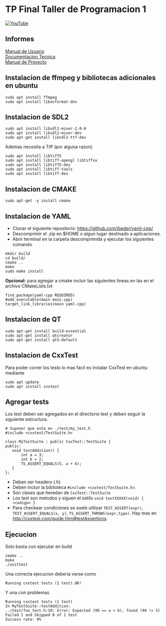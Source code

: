 # TP Final Taller de Programacion 1

[![YouTube](http://i.ytimg.com/vi/zYuNiUTCyk0/hqdefault.jpg)](https://www.youtube.com/watch?v=zYuNiUTCyk0)

## Informes
[Manual de Usuario](https://www.overleaf.com/8662443479fxhrvfhpcpjb)    
[Documentacion Tecnica](https://www.overleaf.com/5422846237hqmsxttbympm)    
[Manual de Proyecto](https://www.overleaf.com/8295884323xsbzrjvqpbzw)   

## Instalacion de ffmpeg y bibliotecas adicionales en ubuntu
```
sudo apt install ffmpeg
sudo apt install libavformat-dev
```

## Instalacion de SDL2
```
sudo apt install libsdl2-mixer-2.0-0
sudo apt install libsdl2-mixer-dev
sudo apt-get install libsdl2-ttf-dev
```
Ademas necesita a Tiff (por alguna razon).
```
sudo apt install libtiff5
sudo apt install libtiff-opengl libtiffxx
sudo apt install libtiff5-dev
sudo apt install libtiff-tools
sudo apt install libtiff-dev
```


## Instalacion de CMAKE

```
sudo apt-get -y install cmake
```

## Instalacion de YAML

- Clonar el siguiente repositorio: <https://github.com/jbeder/yaml-cpp/>
- Descomprimir el .zip en $HOME o algun lugar destinado a aplicaciones.
- Abrir terminal en la carpeta descomprimida y ejecutar los siguientes comando

```
mkdir build
cd build/
cmake ..
make
sudo make install
```

**Opcional:** para agregar a cmake incluir las siguientes lineas en las en el archivo CMakeLists.txt

```
find_package(yaml-cpp REQUIRED)
#add_executable(main main.cpp)
target_link_libraries(main yaml-cpp)
```

## Instalacion de QT

```
sudo apt-get install build-essential
sudo apt-get install qtcreator
sudo apt-get install qt5-default
```

## Instalacion de CxxTest

Para poder correr los tests lo mas facil es instalar CxxTest en ubuntu mediante
~~~
sudo apt update
sudo apt install cxxtest
~~~

## Agregar tests
Los test deben ser agregados en el directorio test y deben seguir la siguiente
estructura.

~~~
# Suponer que esta en ./test/my_test.h
#include <cxxtest/TestSuite.h>

class MyTestSuite : public CxxTest::TestSuite {
public:
   void testAddition() {
       int a = 3;
       int b = 2;  
       TS_ASSERT_EQUALS(5, a + b);
   }
};
~~~

- Deben ser headers (.h)
- Deben incluir la biblioteca `#include <cxxtest/TestSuite.h>`.
- Son clases que heredan de `CxxTest::TestSuite`
- Los test son metodos y siguen el estilo
  `void testXXXXX(void) { <codigo> }`
- Para checkear condiciones se suele utilizar `TEST_ASSERT(expr)`,
 `TEST_ASSERT_EQUALS(x, y)`, `TS_ASSERT_THROWS(expr,type)`. Hay mas en
  http://cxxtest.com/guide.html#testAssertions.

## Ejecucion
Solo basta con ejecutar en build
~~~
cmake ..
make
./unittest
~~~

Una correcta ejecucion deberia verse como
~~~
Running cxxtest tests (1 test).OK!
~~~

Y una con problemas
~~~
Running cxxtest tests (1 test)
In MyTestSuite::testAddition:
../test/foo_test.h:10: Error: Expected (99 == a + b), found (99 != 5)
Failed 1 and Skipped 0 of 1 test
Success rate: 0%
~~~
